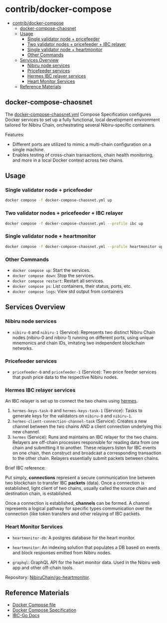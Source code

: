 # contrib/docker-compose

- [contrib/docker-compose](#contribdocker-compose)
  - [docker-compose-chaosnet](#docker-compose-chaosnet)
  - [Usage](#usage)
    - [Single validator node + pricefeeder](#single-validator-node--pricefeeder)
    - [Two validator nodes + pricefeeder + IBC relayer](#two-validator-nodes--pricefeeder--ibc-relayer)
    - [Single validator node + heartmonitor](#single-validator-node--heartmonitor)
    - [Other Commands](#other-commands)
  - [Services Overview](#services-overview)
    - [Nibiru node services](#nibiru-node-services)
    - [Pricefeeder services](#pricefeeder-services)
    - [Hermes IBC relayer services](#hermes-ibc-relayer-services)
    - [Heart Monitor Services](#heart-monitor-services)
  - [Reference Materials](#reference-materials)

## docker-compose-chaosnet

The [docker-compose-chaosnet.yml](./docker-compose-chaosnet.yml) Compose
Specification configures Docker services to set up a fully functional, local
development environment tailored for Nibiru Chain, orchestrating several
Nibiru-specific containers.

Features:

- Different ports are utilized to mimic a multi-chain configuration on a single machine.
- Enables testing of cross-chain transactions, chain health monitoring, and more in a local Docker context across two chains.

## Usage

### Single validator node + pricefeeder

```sh
docker compose -f docker-compose-chaosnet.yml up
```

### Two validator nodes + pricefeeder + IBC relayer

```sh
docker compose -f docker-compose-chaosnet.yml --profile ibc up 
```

### Single validator node + heartmonitor

```sh
docker compose -f docker-compose-chaosnet.yml --profile heartmonitor up
```

### Other Commands

- `docker compose up`: Start the services.
- `docker compose down`: Stop the services.
- `docker compose restart`: Restart all services.
- `docker compose ps`: List containers, their status, ports, etc.
- `docker compose logs`: View std output from containers

## Services Overview

### Nibiru node services

- `nibiru-0` and `nibiru-1` (Service): Represents two distinct Nibiru Chain nodes (nibiru-0 and nibiru-1)
  running on different ports, using unique mnemonics and chain IDs, imitating two
  independent blockchain networks.

### Pricefeeder services

- `pricefeeder-0` and `pricefeeder-1` (Service): Two price feeder services that push price
  data to the respective Nibiru nodes.

### Hermes IBC relayer services

An IBC relayer is set up to connect the two chains using [hermes](https://hermes.informal.systems/).

1. `hermes-keys-task-0` and `hermes-keys-task-1` (Service): Tasks to generate
   keys for the validators on `nibiru-0` and `nibiru-1`.
2. `hermes-client-connection-channel-task` (Service): Creates a new channel
   between the two chains AND a client connection underlying this new channel.
3. `hermes` (Service): Runs and maintains an IBC relayer for the two chains.
   Relayers are off-chain processes responsible for reading data from one chain
   and submitting it to another. These relayers listen for IBC events on one
   chain, then construct and broadcast a corresponding transaction to the other
   chain. Relayers essentially submit packets between chains.

Brief IBC reference:

Put simply, **connections** represent a secure communication line between two
blockchain to transfer IBC **packets** (data). Once a connection is established,
light client of two chains, usually called the source chain and destination
chain, is established.

Once a connection is established, **channels** can be formed. A channel
represents a logical pathway for specific types communication over the connection
(like token transfers and other relaying of IBC packets.

### Heart Monitor Services

- `heartmonitor-db`: A postgres database for the heart monitor.

- `heartmonitor`: An indexing solution that populates a DB based on events and
  block responses emitted from Nibiru nodes.

- `graphql`: GraphQL API for the heart monitor data. Used in the Nibiru web app
  and other off-chain tools.

Repository: [NibiruChain/go-heartmonitor](https://github.com/NibiruChain/go-heartmonitor).

## Reference Materials

- [Docker Compose file](https://docs.docker.com/compose/compose-file/03-compose-file/)
- [Docker Compose Specification](https://github.com/compose-spec/compose-spec/blob/master/spec.md)
- [IBC-Go Docs](https://ibc.cosmos.network)
